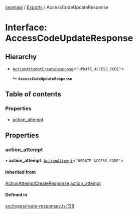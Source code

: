 [seamapi](../README.md) / [Exports](../modules.md) / AccessCodeUpdateResponse

# Interface: AccessCodeUpdateResponse

## Hierarchy

- [`ActionAttemptCreateResponse`](ActionAttemptCreateResponse.md)<``"UPDATE_ACCESS_CODE"``\>

  ↳ **`AccessCodeUpdateResponse`**

## Table of contents

### Properties

- [action\_attempt](AccessCodeUpdateResponse.md#action_attempt)

## Properties

### action\_attempt

• **action\_attempt**: [`ActionAttempt`](../modules.md#actionattempt)<``"UPDATE_ACCESS_CODE"``\>

#### Inherited from

[ActionAttemptCreateResponse](ActionAttemptCreateResponse.md).[action_attempt](ActionAttemptCreateResponse.md#action_attempt)

#### Defined in

[src/types/route-responses.ts:138](https://github.com/seamapi/javascript/blob/main/src/types/route-responses.ts#L138)

